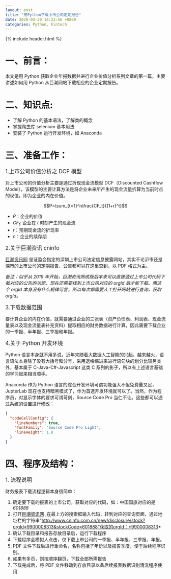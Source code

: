 ```yaml
---
layout: post
title: "用Python下载上市公司定期报告"
date: 2020-04-20 14:23:56 +0800
categories: Python, Fintech
---
```


{% include header.html %}

# 一、前言：

本文是用 Python 获取企业年报数据并进行企业价值分析系列文章的第一篇，主要讲述如何用 Python 从巨潮网站下载相应的企业定期报告。

# 二、知识点:

- 了解 Python 的基本语法，了解类的概念
- 掌握爬虫库 selenium 基本用法
- 安装了 Python 运行开发环境，如 Anaconda

# 三、准备工作：

<big>1.上市公司价值分析之 DCF 模型</big>

对上市公司的价值分析主要是通过折现现金流模型 DCF（Discounted Cashflow Model），该模型的主要计算方法是将企业未来所产生的现金流量折算为当前时点的现值，即为企业的内在价值。

$$P=\sum_{t=1}^n\frac{CF_t}{(1+r)^t}$$

- $P$：企业的价值
- $CF_t$: 企业在 $t$ 时刻产生的现金流
- $r$：预期现金流的折现率
- $n$：企业的续存期

<big>2.关于巨潮资讯 cninfo</big>

[巨潮资讯网](http://www.cninfo.com.cn) 是证监会指定的深圳上市公司法定信息披露网站，其实不论沪市还是深市的上市公司的定期报告、公告都可以在这里查到，以 PDF 格式为主。

_备注：似乎从 2019 年开始，巨潮资讯网改版后本来可以直接通过上市公司代码下载对应的公告的功能，现在还需要找到上市公司对应的 orgId 后才能下载。而这个 orgId 本身没有什么规律可言，所以每次都需要人工打开网站进行查询，获取 orgId。_

<big>3.下载数据范围</big>

要计算企业的内在价值，就需要通过企业的三张表（资产负债表、利润表、现金流量表以及现金流量表补充资料）提取相应的财务数据进行计算，因此需要下载企业的一季报、半年报、三季报和年报。

<big>4.关于 Python 开发环境</big>

Python 语言本身就不用多说，近年来随着大数据人工智能的兴起，越来越火，语言语法本身除了没有大括号和分号，采用退格缩进来进行语句块的划分比较另类外，基本属于 C-Java-C#-Javascript 这类 C 系列的影子，所以有上述语言基础的学习起来相当顺手。

Anaconda 作为 Python 语言的综合开发环境可谓功能强大不但免费量又足，JupterLab 现在也支持暗黑模式了，作为首选开发环境就可以了。当然，作为程序员，对显示字体的要求可谓苛刻，Source Code Pro 当仁不让。这些都可以通过系统的设置进行修改：

```json
{
  "codeCellConfig": {
    "lineNumbers": true,
    "fontFamily": "Source Code Pro Light",
    "lineHeight": 1.8
  }
}
```

# 四、程序及结构：

<big>1. 流程说明</big>

财务报表下载流程逻辑本身很简单：

1. 确定要下载的报表的上市公司，获取对应的代码，如：中国国旅对应的是 _601888_
2. 打开[巨潮资讯网](http://www.cninfo.com.cn) ,在最上方的搜索框输入代码，转到对应的查询页面，通过地址栏的字符串“http://www.cninfo.com.cn/new/disclosure/stock?orgId=9900008313&stockCode=601888”获取的orgId：*9900008313*
3. 确认下载目录和报告存放目录后，运行下载程序
4. 下载程序会模拟人点击，仅下载上市公司的一季报、半年报、三季报、年报。
5. PDF 文件下载后进行重命名，名称包括了年份以及报告季度，便于后续程序识别。
6. 如果有多页，则按顺序翻页，下载全部所需报告
7. 下载完成后，将 PDF 文件移动到存放目录以备后续报表数据识别清洗程序使用
